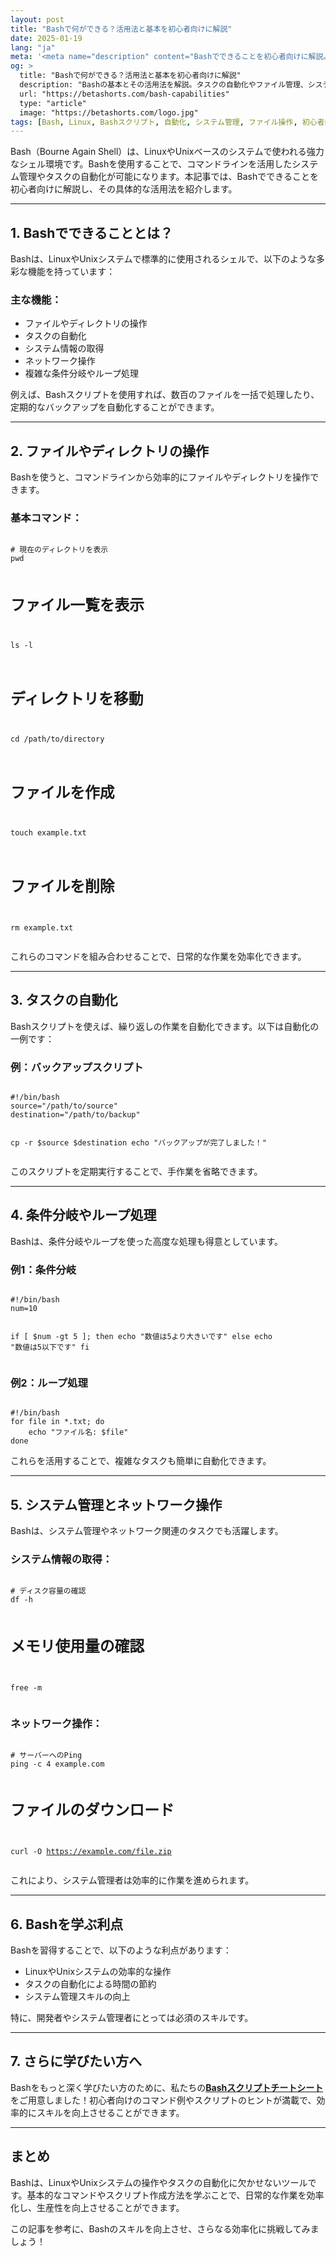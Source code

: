 ```yaml
---
layout: post
title: "Bashで何ができる？活用法と基本を初心者向けに解説"
date: 2025-01-19
lang: "ja"
meta: '<meta name="description" content="Bashでできることを初心者向けに解説。システム管理からタスクの自動化、スクリプト作成まで、Bashの多彩な機能を紹介します。"><meta name="keywords" content="Bash, Bash活用法, Linux, Bashスクリプト, システム管理, 自動化, 初心者向け, タスク管理"><meta name="author" content="Beta Shorts"><meta name="robots" content="index, follow"><link rel="canonical" href="https://betashorts.com/bash-capabilities">'
og: >
  title: "Bashで何ができる？活用法と基本を初心者向けに解説"
  description: "Bashの基本とその活用法を解説。タスクの自動化やファイル管理、システム管理を効率化する方法を学びましょう。"
  url: "https://betashorts.com/bash-capabilities"
  type: "article"
  image: "https://betashorts.com/logo.jpg"
tags: [Bash, Linux, Bashスクリプト, 自動化, システム管理, ファイル操作, 初心者向け]
---
```


<p>Bash（Bourne Again Shell）は、LinuxやUnixベースのシステムで使われる強力なシェル環境です。Bashを使用することで、コマンドラインを活用したシステム管理やタスクの自動化が可能になります。本記事では、Bashでできることを初心者向けに解説し、その具体的な活用法を紹介します。</p>

---

<h2>1. Bashでできることとは？</h2>
<p>Bashは、LinuxやUnixシステムで標準的に使用されるシェルで、以下のような多彩な機能を持っています：</p>

<h3>主な機能：</h3>
<ul>
  <li>ファイルやディレクトリの操作</li>
  <li>タスクの自動化</li>
  <li>システム情報の取得</li>
  <li>ネットワーク操作</li>
  <li>複雑な条件分岐やループ処理</li>
</ul>

<p>例えば、Bashスクリプトを使用すれば、数百のファイルを一括で処理したり、定期的なバックアップを自動化することができます。</p>

---

<h2>2. ファイルやディレクトリの操作</h2>
<p>Bashを使うと、コマンドラインから効率的にファイルやディレクトリを操作できます。</p>

<h3>基本コマンド：</h3>
<pre><code>
# 現在のディレクトリを表示
pwd

# ファイル一覧を表示
ls -l

# ディレクトリを移動
cd /path/to/directory

# ファイルを作成
touch example.txt

# ファイルを削除
rm example.txt
</code></pre>

<p>これらのコマンドを組み合わせることで、日常的な作業を効率化できます。</p>

---

<h2>3. タスクの自動化</h2>
<p>Bashスクリプトを使えば、繰り返しの作業を自動化できます。以下は自動化の一例です：</p>

<h3>例：バックアップスクリプト</h3>
<pre><code>
#!/bin/bash
source="/path/to/source"
destination="/path/to/backup"

cp -r $source $destination
echo "バックアップが完了しました！"
</code></pre>

<p>このスクリプトを定期実行することで、手作業を省略できます。</p>

---

<h2>4. 条件分岐やループ処理</h2>
<p>Bashは、条件分岐やループを使った高度な処理も得意としています。</p>

<h3>例1：条件分岐</h3>
<pre><code>
#!/bin/bash
num=10

if [ $num -gt 5 ]; then
    echo "数値は5より大きいです"
else
    echo "数値は5以下です"
fi
</code></pre>

<h3>例2：ループ処理</h3>
<pre><code>
#!/bin/bash
for file in *.txt; do
    echo "ファイル名: $file"
done
</code></pre>

<p>これらを活用することで、複雑なタスクも簡単に自動化できます。</p>

---

<h2>5. システム管理とネットワーク操作</h2>
<p>Bashは、システム管理やネットワーク関連のタスクでも活躍します。</p>

<h3>システム情報の取得：</h3>
<pre><code>
# ディスク容量の確認
df -h

# メモリ使用量の確認
free -m
</code></pre>

<h3>ネットワーク操作：</h3>
<pre><code>
# サーバーへのPing
ping -c 4 example.com

# ファイルのダウンロード
curl -O https://example.com/file.zip
</code></pre>

<p>これにより、システム管理者は効率的に作業を進められます。</p>

---

<h2>6. Bashを学ぶ利点</h2>
<p>Bashを習得することで、以下のような利点があります：</p>
<ul>
  <li>LinuxやUnixシステムの効率的な操作</li>
  <li>タスクの自動化による時間の節約</li>
  <li>システム管理スキルの向上</li>
</ul>

<p>特に、開発者やシステム管理者にとっては必須のスキルです。</p>

---

<h2>7. さらに学びたい方へ</h2>
<p>Bashをもっと深く学びたい方のために、私たちの<a href="https://betashorts.gumroad.com/l/vvqikq" target="_blank"><strong>Bashスクリプトチートシート</strong></a>をご用意しました！初心者向けのコマンド例やスクリプトのヒントが満載で、効率的にスキルを向上させることができます。</p>

---

<h2>まとめ</h2>
<p>Bashは、LinuxやUnixシステムの操作やタスクの自動化に欠かせないツールです。基本的なコマンドやスクリプト作成方法を学ぶことで、日常的な作業を効率化し、生産性を向上させることができます。</p>
<p>この記事を参考に、Bashのスキルを向上させ、さらなる効率化に挑戦してみましょう！</p>
